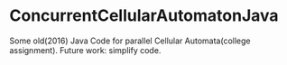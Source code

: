 # ConcurrentCellularAutomatonJava
 Some old(2016) Java Code for parallel Cellular Automata(college assignment). 
 Future work: simplify code.
